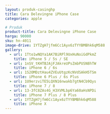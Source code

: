 ```yaml
---
layout: produk-casinghp
title: Cara Delevingne iPhone Case
categories: apple

# Produk
product-title: Cara Delevingne iPhone Case
harga: 90000
sku: hn-4011
image-drive: 1YTZgH7jfm6Cc1Ayx6zTYYBMBhk6qM588
gallery:
  - url: 1Tto1wNQYa1AK7BiRPl9UxHuNoiGdPkmZ
    title: iPhone 5 / 5s / SE
  - url: 1nSV_tKHTBJAjFJAkreUPsZmbPUSN8hTW
    title: iPhone 6 / 6s
  - url: 1S2OMDztHau4ZVEuUtgzKcNVdSAkH5TSm
    title: iPhone 6 Plus / 6s Plus
  - url: 1U9erzviTE5LQXN16nwakb7gtN4Cb9Qys
    title: iPhone 7 / 8
  - url: 13-3fC8ZAs4G_H3XVMLbp6Ya60aHsNPDi
    title: iPhone 7 Plus / 8 Plus
  - url: 1YTZgH7jfm6Cc1Ayx6zTYYBMBhk6qM588
    title: iPhone X
---
```

